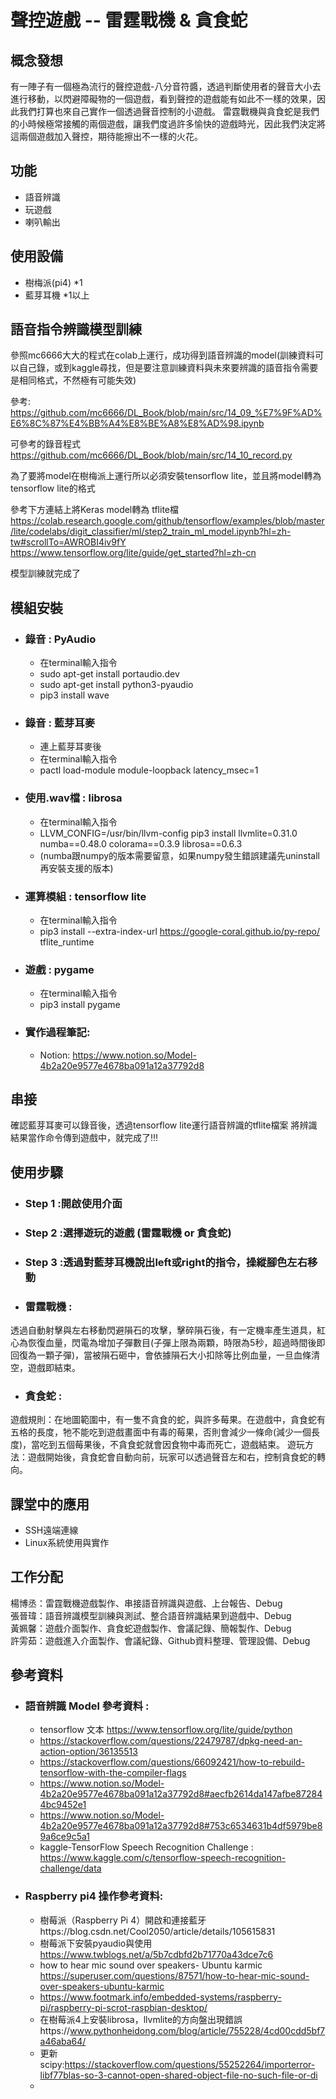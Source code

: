 聲控遊戲 -- 雷霆戰機 & 貪食蛇
===========

概念發想
-----
有一陣子有一個極為流行的聲控遊戲-八分音符醬，透過判斷使用者的聲音大小去進行移動，以閃避障礙物的一個遊戲，看到聲控的遊戲能有如此不一樣的效果，因此我們打算也來自己實作一個透過聲音控制的小遊戲。
雷霆戰機與貪食蛇是我們的小時候極常接觸的兩個遊戲，讓我們度過許多愉快的遊戲時光，因此我們決定將這兩個遊戲加入聲控，期待能擦出不一樣的火花。

功能
-----
* 語音辨識
* 玩遊戲
* 喇叭輸出

使用設備
---------
* 樹梅派(pi4) *1
* 藍芽耳機  *1以上


語音指令辨識模型訓練
--------

參照mc6666大大的程式在colab上運行，成功得到語音辨識的model(訓練資料可以自己錄，或到kaggle尋找，但是要注意訓練資料與未來要辨識的語音指令需要是相同格式，不然極有可能失效)

參考: https://github.com/mc6666/DL_Book/blob/main/src/14_09_%E7%9F%AD%E6%8C%87%E4%BB%A4%E8%BE%A8%E8%AD%98.ipynb

可參考的錄音程式
https://github.com/mc6666/DL_Book/blob/main/src/14_10_record.py

為了要將model在樹梅派上運行所以必須安裝tensorflow lite，並且將model轉為tensorflow lite的格式

參考下方連結上將Keras model轉為 tflite檔
https://colab.research.google.com/github/tensorflow/examples/blob/master/lite/codelabs/digit_classifier/ml/step2_train_ml_model.ipynb?hl=zh-tw#scrollTo=AWROBI4iv9fY
https://www.tensorflow.org/lite/guide/get_started?hl=zh-cn

模型訓練就完成了


模組安裝
--------
* ### 錄音 : PyAudio
  * 在terminal輸入指令
  * sudo apt-get install portaudio.dev
  * sudo apt-get install python3-pyaudio
  * pip3 install wave
* ### 錄音 : 藍芽耳麥
  * 連上藍芽耳麥後 
  * 在terminal輸入指令
  * pactl load-module module-loopback latency_msec=1
* ### 使用.wav檔 : librosa
  * 在terminal輸入指令
  * LLVM_CONFIG=/usr/bin/llvm-config pip3 install llvmlite=0.31.0 numba==0.48.0 colorama==0.3.9 librosa==0.6.3
  * (numba跟numpy的版本需要留意，如果numpy發生錯誤建議先uninstall再安裝支援的版本)
* ### 運算模組 : tensorflow lite 
  * 在terminal輸入指令
  * pip3 install --extra-index-url https://google-coral.github.io/py-repo/ tflite_runtime 
* ### 遊戲 : pygame 
  * 在terminal輸入指令
  * pip3 install pygame
* ### 實作過程筆記:
   * Notion: https://www.notion.so/Model-4b2a20e9577e4678ba091a12a37792d8

串接
--------
確認藍芽耳麥可以錄音後，透過tensorflow lite運行語音辨識的tflite檔案
將辨識結果當作命令傳到遊戲中，就完成了!!!

使用步驟
--------
* ### Step 1 :開啟使用介面
* ### Step 2 :選擇遊玩的遊戲 (雷霆戰機 or 貪食蛇)
* ### Step 3 :透過對藍芽耳機說出left或right的指令，操縱腳色左右移動
* ### 雷霆戰機 :
透過自動射擊與左右移動閃避隕石的攻擊，擊碎隕石後，有一定機率產生道具，紅心為恢復血量，閃電為增加子彈數目(子彈上限為兩顆，時限為5秒，超過時間後即回復為一顆子彈)，當被隕石砸中，會依據隕石大小扣除等比例血量，一旦血條清空，遊戲即結束。
* ### 貪食蛇 :
遊戲規則：在地圖範圍中，有一隻不貪食的蛇，與許多莓果。在遊戲中，貪食蛇有五格的長度，牠不能吃到遊戲畫面中有毒的莓果，否則會減少一條命(減少一個長度)，當吃到五個莓果後，不貪食蛇就會因食物中毒而死亡，遊戲結束。
遊玩方法：遊戲開始後，貪食蛇會自動向前，玩家可以透過聲音左和右，控制貪食蛇的轉向。

   
課堂中的應用
------
* SSH遠端連線
* Linux系統使用與實作

工作分配
-------
楊博丞：雷霆戰機遊戲製作、串接語音辨識與遊戲、上台報告、Debug<br/>
張晉瑋：語音辨識模型訓練與測試、整合語音辨識結果到遊戲中、Debug<br/>
黃姵馨：遊戲介面製作、貪食蛇遊戲製作、會議記錄、簡報製作、Debug<br/>
許雱茹：遊戲進入介面製作、會議紀錄、Github資料整理、管理設備、Debug<br/>

參考資料
-------
* ### 語音辨識 Model 參考資料 : 
   *  tensorflow 文本 https://www.tensorflow.org/lite/guide/python
   *  https://stackoverflow.com/questions/22479787/dpkg-need-an-action-option/36135513
   *  https://stackoverflow.com/questions/66092421/how-to-rebuild-tensorflow-with-the-compiler-flags
   *  https://www.notion.so/Model-4b2a20e9577e4678ba091a12a37792d8#aecfb2614da147afbe872844bc9452e1
   *  https://www.notion.so/Model-4b2a20e9577e4678ba091a12a37792d8#753c6534631b4df5979be89a6ce9c5a1
   *  kaggle-TensorFlow Speech Recognition Challenge : https://www.kaggle.com/c/tensorflow-speech-recognition-challenge/data 
* ### Raspberry pi4 操作參考資料:
   * 樹莓派（Raspberry Pi 4）開啟和連接藍牙https://blog.csdn.net/Cool2050/article/details/105615831
   *  樹莓派下安裝pyaudio與使用 https://www.twblogs.net/a/5b7cdbfd2b71770a43dce7c6
   *  how to hear mic sound over speakers- Ubuntu karmic https://superuser.com/questions/87571/how-to-hear-mic-sound-over-speakers-ubuntu-karmic
   *  https://www.footmark.info/embedded-systems/raspberry-pi/raspberry-pi-scrot-raspbian-desktop/
   *  在樹莓派4上安裝librosa，llvmlite的方向盤出現錯誤https://www.pythonheidong.com/blog/article/755228/4cd00cdd5bf7a46aba64/
   *  更新scipy:https://stackoverflow.com/questions/55252264/importerror-libf77blas-so-3-cannot-open-shared-object-file-no-such-file-or-di
   *  
